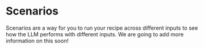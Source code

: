 # Scenarios

Scenarios are a way for you to run your recipe across different inputs to see how the LLM performs with different inputs. We are going to add more information on this soon!
